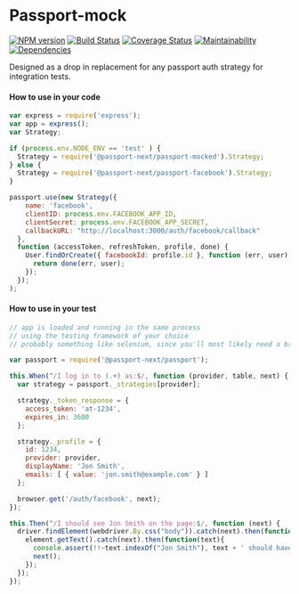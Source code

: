 # Passport-mock

[![NPM version](https://img.shields.io/npm/v/@passport-next/passport-mocked.svg)](https://www.npmjs.com/package/@passport-next/passport-mocked)
[![Build Status](https://travis-ci.org/passport-next/passport-mocked.svg?branch=master)](https://travis-ci.org/passport-next/passport-mocked)
[![Coverage Status](https://coveralls.io/repos/github/passport-next/passport-mocked/badge.svg?branch=master)](https://coveralls.io/github/passport-next/passport-mocked?branch=master)
[![Maintainability](https://api.codeclimate.com/v1/badges/ad14c75df09e29752eee/maintainability)](https://codeclimate.com/github/passport-next/passport-mocked/maintainability)
[![Dependencies](https://david-dm.org/passport-next/passport-mocked.png)](https://david-dm.org/passport-next/passport-mocked)
<!--[![SAST](https://gitlab.com/passport-next/passport-mocked/badges/master/build.svg)](https://gitlab.com/passport-next/passport-mocked/badges/master/build.svg)-->

Designed as a drop in replacement for any passport auth strategy for integration tests.

#### How to use in your code

```javascript
var express = require('express');
var app = express();
var Strategy;

if (process.env.NODE_ENV == 'test' ) {
  Strategy = require('@passport-next/passport-mocked').Strategy;
} else {
  Strategy = require('@passport-next/passport-facebook').Strategy;
}

passport.use(new Strategy({
    name: 'facebook',
    clientID: process.env.FACEBOOK_APP_ID,
    clientSecret: process.env.FACEBOOK_APP_SECRET,
    callbackURL: "http://localhost:3000/auth/facebook/callback"
  },
  function (accessToken, refreshToken, profile, done) {
    User.findOrCreate({ facebookId: profile.id }, function (err, user) {
      return done(err, user);
    });
  });
);
```

#### How to use in your test

```javascript
// app is loaded and running in the same process
// using the testing framework of your choice
// probably something like selenium, since you'll most likely need a browser

var passport = require('@passport-next/passport');

this.When(^/I log in to (.+) as:$/, function (provider, table, next) {
  var strategy = passport._strategies[provider];

  strategy._token_response = {
    access_token: 'at-1234',
    expires_in: 3600
  };

  strategy._profile = {
    id: 1234,
    provider: provider,
    displayName: 'Jon Smith',
    emails: [ { value: 'jon.smith@example.com' } ]
  };

  browser.get('/auth/facebook', next);
});

this.Then(^/I should see Jon Smith on the page:$/, function (next) {
  driver.findElement(webdriver.By.css("body")).catch(next).then(function(element){
    element.getText().catch(next).then(function(text){
      console.assert(!!~text.indexOf("Jon Smith"), text + ' should have contained "Jon Smith"');
      next();
    });
  });
});

```
